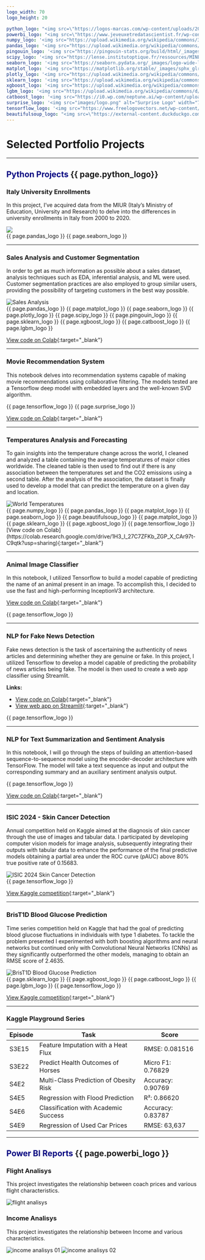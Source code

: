 ```yaml
---
logo_width: 70
logo_height: 20

python_logo: "<img src=\"https://logos-marcas.com/wp-content/uploads/2021/10/Python-Logo.png\" alt=\"Python Logo\" style=\"width: 75px; height: 20px; object-fit: cover; object-position: center;\">"
powerbi_logo: "<img src=\"https://www.jeveuxetredatascientist.fr/wp-content/uploads/2023/09/power-bi-vector-logo-2022.jpg\" alt=\"PowerBI Logo\" style=\"width: 75px; height: 20px; object-fit: cover; object-position: center;\">"
numpy_logo: '<img src="https://upload.wikimedia.org/wikipedia/commons/3/31/NumPy_logo_2020.svg" alt="NumPy Logo" width="70" height="20">'
pandas_logo: '<img src="https://upload.wikimedia.org/wikipedia/commons/e/ed/Pandas_logo.svg" alt="Pandas Logo" width="70" height="20">'
pingouin_logo: '<img src="https://pingouin-stats.org/build/html/_images/logo_pingouin.png" alt="Pingouin Logo" width="70" height="20">'
scipy_logo: '<img src="https://lense.institutoptique.fr/ressources/MINE/Tutoriels/Python/MINE_Python_Scipy_Logo.png" alt="SciPy Logo" width="70" height="20">'
seaborn_logo: '<img src="https://seaborn.pydata.org/_images/logo-wide-lightbg.svg" alt="Seaborn Logo" width="70" height="20">'
matplot_logo: '<img src="https://matplotlib.org/stable/_images/sphx_glr_logos2_003.png" alt="Matplotlib Logo" width="70" height="20">'
plotly_logo: '<img src="https://upload.wikimedia.org/wikipedia/commons/8/8a/Plotly-logo.png" alt="Plotly Logo" width="70" height="20">'
sklearn_logo: '<img src="https://upload.wikimedia.org/wikipedia/commons/0/05/Scikit_learn_logo_small.svg" alt="Scikit-learn Logo" width="70" height="20">'
xgboost_logo: '<img src="https://upload.wikimedia.org/wikipedia/commons/5/58/XGBoost_logo.svg" alt="XGBoost Logo" width="70" height="20">'
lgbm_logo: '<img src="https://upload.wikimedia.org/wikipedia/commons/d/d9/LightGBM_logo_black_text.svg" alt="LightGBM Logo" width="70" height="20">'
catboost_logo: '<img src="https://i0.wp.com/neptune.ai/wp-content/uploads/2022/10/When-to-Choose-CatBoost-Over-XGBoost-or-LightGBM-Practical-Guide_8.png?ssl=1" alt="CatBoost Logo" width="70" height="20">'
surprise_logo: '<img src="images/logo.png" alt="Surprise Logo" width="70" height="20">'
tensorflow_logo: '<img src="https://www.freelogovectors.net/wp-content/uploads/2018/07/tensorflow-logo.png" alt="Tensorflow Logo" width="70" height="20">'
beautifulsoup_logo: "<img src=\"https://external-content.duckduckgo.com/iu/?u=https%3A%2F%2Fhwk0702.github.io%2Fimg%2Fbs.png&f=1&nofb=1&ipt=e6bebc477a0128c41176abc2df088f6e79d18654df9d16288258e25a8e20dc36\" alt=\"Beautifulsoup Logo\" style=\"width: 70px; height: 20px; object-fit: cover; object-position: center;\">"
---
```


# Selected Portfolio Projects

<div class="dhdelimiter">
<hr>
</div>

## <span style="color: #000080;">Python Projects</span> {{ page.python_logo}}

### Italy University Enrollments
In this project, I’ve acquired data from the MIUR (Italy’s Ministry of Education, University and Research) to delve into the differences in university enrollments in Italy from 2000 to 2020.

<img src="images/Italy un.png" />

<div class="logos-background-full">
  <div class="logos-background">
    {{ page.pandas_logo }} 
    {{ page.seaborn_logo }}
  </div>
</div>

---

### Sales Analysis and Customer Segmentation
In order to get as much information as possible about a sales dataset, analysis techniques such as EDA, inferential analysis, and ML were used. Customer segmentation practices are also employed to group similar users, providing the possibility of targeting customers in the best way possible.

<img src="images/Sales_Analysis.png" alt="Sales Analysis" />

<div class="logos-background-full">
  <div class="logos-background">
    {{ page.pandas_logo }}
    {{ page.matplot_logo }}
    {{ page.seaborn_logo }}
    {{ page.plotly_logo }}
    {{ page.scipy_logo }}
    {{ page.pingouin_logo }}
    {{ page.sklearn_logo }}
    {{ page.xgboost_logo }}
    {{ page.catboost_logo }}
    {{ page.lgbm_logo }}
  </div>
</div>

[View code on Colab](https://colab.research.google.com/drive/16D2wZIYugOM2u7OUHegozT25UXVQB6gV?usp=sharing){:target="_blank"}

---

### Movie Recommendation System
This notebook delves into recommendation systems capable of making movie recommendations using collaborative filtering. The models tested are a Tensorflow deep model with embedded layers and the well-known SVD algorithm.

<div class="logos-background-full">
  <div class="logos-background">
    {{ page.tensorflow_logo }}
    {{ page.surprise_logo }}
  </div>
</div>

[View code on Colab](https://colab.research.google.com/drive/1NrYWsHU4AvId_r-SOSqpcFeX7kO8I70O?usp=sharing){:target="_blank"}

---

### Temperatures Analysis and Forecasting
To gain insights into the temperature change across the world, I cleaned and analyzed a table containing the average temperatures of major cities worldwide. The cleaned table is then used to find out if there is any association between the temperatures set and the CO2 emissions using a second table. After the analysis of the association, the dataset is finally used to develop a model that can predict the temperature on a given day and location.

<img src="images/World_Temperature.png" alt="World Temperatures" />

<div class="logos-background-full">
  <div class="logos-background">
    {{ page.numpy_logo }}
    {{ page.pandas_logo }}
    {{ page.matplot_logo }}
    {{ page.seaborn_logo }}
    {{ page.beautifulsoup_logo }}
    {{ page.matplot_logo }}
    {{ page.sklearn_logo }}
    {{ page.xgboost_logo }}
    {{ page.tensorflow_logo }}
  </div>
</div>
[View code on Colab](https://colab.research.google.com/drive/1H3_I_27C7ZFKb_ZGP_X_CAr97t-C9qtk?usp=sharing){:target="_blank"}

---

### Animal Image Classifier
In this notebook, I utilized Tensorflow to build a model capable of predicting the name of an animal present in an image. To accomplish this, I decided to use the fast and high-performing InceptionV3 architecture. 

[View code on Colab](https://colab.research.google.com/drive/13ZDnaX4-0tyE3VQM_HZ-7czKSJ5jiET8?usp=sharing){:target="_blank"}

<div class="logos-background-full">
  <div class="logos-background">
    {{ page.tensorflow_logo }}
  </div>
</div>

---

### NLP for Fake News Detection
Fake news detection is the task of ascertaining the authenticity of news articles and determining whether they are genuine or fake. In this project, I utilized Tensorflow to develop a model capable of predicting the probability of news articles being fake. The model is then used to create a web app classifier using Streamlit.

**Links:**  
- [View code on Colab](https://colab.research.google.com/drive/12jPrkVDvf1OSUcSKqdgly9Sr5Yyz9nx-?usp=sharing){:target="_blank"}
- [View web app on Streamlit](https://newsclassifier-ffhsmr5htxfjrj3jqyaayd.streamlit.app/){:target="_blank"}

<div class="logos-background-full">
  <div class="logos-background">
    {{ page.tensorflow_logo }}
  </div>
</div>

---

### NLP for Text Summarization and Sentiment Analysis
In this notebook, I will go through the steps of building an attention-based sequence-to-sequence model using the encoder-decoder architecture with TensorFlow. The model will take a text sequence as input and output the corresponding summary and an auxiliary sentiment analysis output.  

<div class="logos-background-full">
  <div class="logos-background">
    {{ page.tensorflow_logo }}
  </div>
</div>

[View code on Colab](https://colab.research.google.com/drive/1KUvyLiefE3sZiqr9-t3erUCcJLcbwafC?usp=sharing){:target="_blank"}

---

### ISIC 2024 - Skin Cancer Detection
Annual competition held on Kaggle aimed at the diagnosis of skin cancer through the use of images and tabular data. I participated by developing computer vision models for image analysis, subsequently integrating their outputs with tabular data to enhance the performance of the final predictive models obtaining a partial area under the ROC curve (pAUC) above 80% true positive rate of 0.15683.  

<img src="images/isic_2024.png" alt="ISIC 2024 Skin Cancer Detection" />

<div class="logos-background-full">
  <div class="logos-background">
    {{ page.tensorflow_logo }}
  </div>
</div>


[View Kaggle competition](https://www.kaggle.com/competitions/isic-2024-challenge){:target="_blank"}

---

### BrisT1D Blood Glucose Prediction
Time series competition held on Kaggle that had the goal of predicting blood glucose fluctuations in individuals with type 1 diabetes. To tackle the problem presented I experimented with both boosting algorithms and neural networks but continued only with Convolutional Neural Networks (CNNs) as they significantly outperformed the other models, managing to obtain an RMSE score of 2.4635.  

<img src="images/brist1d.png" alt="BrisT1D Blood Glucose Prediction" />

<div class="logos-background-full">
  <div class="logos-background">
    {{ page.sklearn_logo }}
    {{ page.xgboost_logo }}
    {{ page.catboost_logo }}
    {{ page.lgbm_logo }}
    {{ page.tensorflow_logo }}
    </div>
</div>

[View Kaggle competition](https://www.kaggle.com/competitions/brist1d){:target="_blank"}

---

### Kaggle Playground Series


| Episode | Task | Score |
|---------|------|-------|
| S3E15 | Feature Imputation with a Heat Flux | RMSE: 0.081516 |
| S3E22 | Predict Health Outcomes of Horses | Micro F1: 0.76829 |
| S4E2  | Multi-Class Prediction of Obesity Risk | Accuracy: 0.90769 |
| S4E5  | Regression with Flood Prediction | R²: 0.86620 |
| S4E6  | Classification with Academic Success | Accuracy: 0.83787 |
| S4E9  | Regression of Used Car Prices | RMSE: 63,637 |

<div class="dhdelimiter">
<hr>
</div>

## <span style="color: #000080;">Power BI Reports</span> {{ page.powerbi_logo }}

### Flight Analisys

This project investigates the relationship between coach prices and various flight characteristics.

<img src="images/powerbi/flight analisys.png" alt="flight analisys" />

### Income Analisys

This project investigates the relationship between Income and various characteristics.

<img src="images/powerbi/income analysis_Pagina_1.png" alt="income analisys 01" />
<img src="images/powerbi/income analysis_2.png" alt="income analisys 02" />
